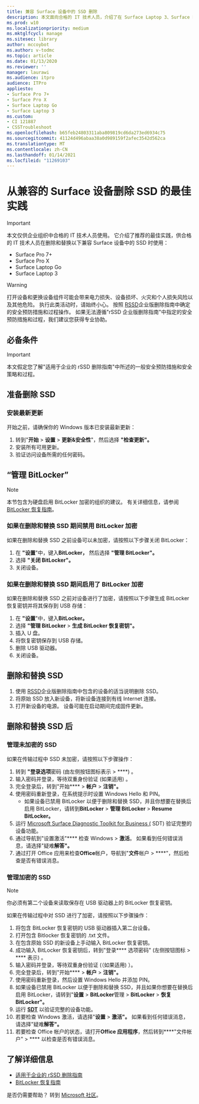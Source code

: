 ```yaml
---
title: 兼容 Surface 设备中的 SSD 删除
description: 本文面向合格的 IT 技术人员，介绍了在 Surface Laptop 3、Surface Pro X 和 Surface Laptop Go 中删除和替换 SSD 的建议最佳做法。
ms.prod: w10
ms.localizationpriority: medium
ms.mktglfcycl: manage
ms.sitesec: library
author: mccoybot
ms.author: v-todmc
ms.topic: article
ms.date: 01/13/2020
ms.reviewer: ''
manager: laurawi
ms.audience: itpro
audience: ITPro
appliesto:
- Surface Pro 7+
- Surface Pro X
- Surface Laptop Go
- Surface Laptop 3
ms.custom:
- CI 121887
- CSSTroubleshoot
ms.openlocfilehash: b65feb24803311aba809819cd6da273ed6934c75
ms.sourcegitcommit: 41124d496abaa38a0d989159f2afec3542d562ca
ms.translationtype: MT
ms.contentlocale: zh-CN
ms.lasthandoff: 01/14/2021
ms.locfileid: "11269103"
---
```

# 从兼容的 Surface 设备删除 SSD 的最佳实践

> [!IMPORTANT]
> 本文仅供企业组织中合格的 IT 技术人员使用。 它介绍了推荐的最佳实践，供合格的 IT 技术人员在删除和替换以下兼容 Surface 设备中的 SSD 时使用： 

- Surface Pro 7+
- Surface Pro X
- Surface Laptop Go
- Surface Laptop 3

> [!WARNING]
> 打开设备和更换设备组件可能会带来电力损失、设备损坏、火灾和个人损失风险以及其他危险。  执行此类活动时，请始终小心。 按照 [RSSD](https://www.microsoft.com/download/100440)企业版删除指南中确定的安全预防措施和过程操作。 如果无法遵循"rSSD 企业版删除指南"中指定的安全预防措施和过程，我们建议您获得专业协助。

## 必备条件

> [!IMPORTANT]
> 本文假定您了解"适用于企业的 rSSD 删除指南"中所述的一般安全预防措施和安全策略和过程。

## 准备删除 SSD 

### 安装最新更新 

开始之前，请确保你的 Windows 版本已安装最新更新：

1.  转到"**开始**  >  **设置**  >  **更新&安全性**"，然后选择 **"检查更新"。**
2. 安装所有可用更新。
3. 验证访问设备所需的任何密码。  
 
## “管理 BitLocker” 

> [!NOTE]
> 本节包含为硬盘启用 BitLocker 加密的组织的建议。 有关详细信息，请参阅  [BitLocker 恢复指南](https://docs.microsoft.com/windows/security/information-protection/bitlocker/bitlocker-recovery-guide-plan)。 

### 如果在删除和替换 SSD 期间禁用 BitLocker 加密

如果在删除和替换 SSD 之前设备可以未加密，请按照以下步骤关闭 BitLocker：

1.  在 **"设置**"中，键入**BitLocker，** 然后选择 **"管理 BitLocker"。** 
2.  选择 **"关闭 BitLocker"。** 
3.  关闭设备。 

### 如果在删除和替换 SSD 期间启用了 BitLocker 加密

如果在删除和替换 SSD 之前对设备进行了加密，请按照以下步骤生成 BitLocker 恢复密钥并将其保存到 USB 存储：

1.  在 **"设置**"中，键入**BitLocker。**
2. 选择 **"管理 BitLocker**  > **生成 BitLocker 恢复密钥"。**
2.  插入 U 盘。 
4.  将恢复密钥保存到 USB 存储。  
5.  删除 USB 驱动器。  
6.  关闭设备。 

## 删除和替换 SSD 

1.  使用 [RSSD](https://www.microsoft.com/download/100440)企业版删除指南中包含的设备的适当说明删除 SSD。 
2.  将原始 SSD 放入新设备，将新设备连接到有线 Internet 连接。
3.  打开新设备的电源。 设备可能在启动期间完成固件更新。  
 
## 删除和替换 SSD 后

### 管理未加密的 SSD 

如果在传输过程中 SSD 未加密，请按照以下步骤操作： 

1.  转到 **"登录选项**密码 (由左侧按钮图标表示  >  ****) 。  
2.  输入密码并登录，等待双重身份验证 (如果适用) 。
3.  完全登录后，转到"开始****  >  **帐户**  >  **注销"。**  
4.  使用密码重新登录，在系统提示时设置 Windows Hello 和 PIN。 
    - 如果设备已禁用 BitLocker 以便于删除和替换 SSD，并且你想要在替换后启用 BitLocker，请转到**BitLocker**  >  **管理 BitLocker**  >  **Resume BitLocker。**  
6.  运行 [Microsoft Surface Diagnostic Toolkit for Business (](surface-diagnostic-toolkit-for-business-intro.md) SDT) 验证完整的设备功能。  
7.  通过导航到"设置激活"**** 检查 Windows  >  **激活**。  如果看到任何错误消息，请选择"疑难**解答"。** 
8.  通过打开 Office 应用来检查**Office**帐户，导航到"**文件**帐户  >  ****"，然后检查是否有错误消息。  

### 管理加密的 SSD 

> [!NOTE]
> 你必须有第二个设备来读取保存在 USB 驱动器上的 BitLocker 恢复密钥。 

如果在传输过程中对 SSD 进行了加密，请按照以下步骤操作：

1.  将包含 BitLocker 恢复密钥的 USB 驱动器插入第二台设备。 
2.  打开包含 Bitlocker 恢复密钥的 .txt 文件。 
3.  在包含原始 SSD 的新设备上手动输入 BitLocker 恢复密钥。  
4.  成功输入 BitLocker 恢复密钥后，转到"登录**** 选项密码" (左侧按钮图标  >  **** 表示) 。  
5.  输入密码并登录，等待双重身份验证 (（如果适用) ）。
6.  完全登录后，转到"开始****  >  **帐户**  >  **注销"。**  
7.  使用密码重新登录，然后设置 Windows Hello 并添加 PIN。 
8.  如果设备已禁用 BitLocker 以便于删除和替换 SSD，并且如果你想要在替换后启用 BitLocker，请转到"**设置**  >  **BitLocker**管理  >  **BitLocker**  >  **恢复 BitLocker"。**  
9.  运行 **[SDT](surface-diagnostic-toolkit-for-business-intro.md)** 以验证完整的设备功能。  
10. 若要检查 Windows 激活，请选择"**设置**  >  **激活"。**  如果看到任何错误消息，请选择"疑难**解答"。**
11. 若要检查 Office 帐户的状态，请打开**Office 应用程序**，然后转到****"文件帐户"  >  **** 以检查是否有错误消息。

## 了解详细信息

- [适用于企业的 rSSD 删除指南](https://www.microsoft.com/download/100440)
- [BitLocker 恢复指南](https://docs.microsoft.com/windows/security/information-protection/bitlocker/bitlocker-recovery-guide-plan)

是否仍需要帮助？ 转到 [Microsoft 社区](https://answers.microsoft.com/)。